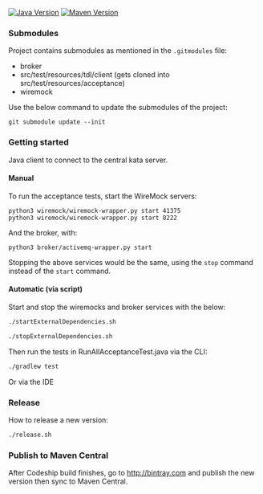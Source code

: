 [![Java Version](http://img.shields.io/badge/Java-17-blue.svg)](http://docs.aws.amazon.com/corretto/latest/corretto-17-ug/downloads-list.html)
[![Maven Version](http://img.shields.io/maven-central/v/ro.ghionoiu/tdl-client-java.svg)](http://search.maven.org/#search%7Cgav%7C1%7Cg%3A%22ro.ghionoiu%22%20AND%20a%3A%22tdl-client-java%22)

### Submodules

Project contains submodules as mentioned in the `.gitmodules` file:

- broker
- src/test/resources/tdl/client (gets cloned into src/test/resources/acceptance)
- wiremock 

Use the below command to update the submodules of the project:

```
git submodule update --init
```

### Getting started

Java client to connect to the central kata server.

#### Manual 
To run the acceptance tests, start the WireMock servers:
```
python3 wiremock/wiremock-wrapper.py start 41375
python3 wiremock/wiremock-wrapper.py start 8222
```

And the broker, with:
```
python3 broker/activemq-wrapper.py start
```

Stopping the above services would be the same, using the `stop` command instead of the `start` command.

#### Automatic (via script)

Start and stop the wiremocks and broker services with the below:
 
```bash
./startExternalDependencies.sh
``` 

```bash
./stopExternalDependencies.sh
``` 

Then run the tests in RunAllAcceptanceTest.java via the CLI:

```bash
./gradlew test
```

Or via the IDE

### Release

How to release a new version:
```bash
./release.sh
```

### Publish to Maven Central

After Codeship build finishes, go to http://bintray.com and publish the new version then sync to Maven Central.
